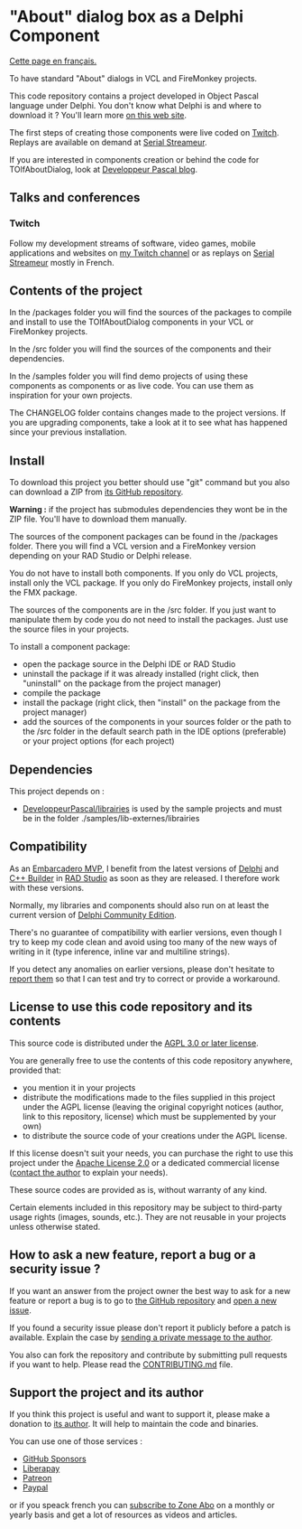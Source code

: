 # "About" dialog box as a Delphi Component

[Cette page en français.](LISEZMOI.md)

To have standard "About" dialogs in VCL and FireMonkey projects.

This code repository contains a project developed in Object Pascal language under Delphi. You don't know what Delphi is and where to download it ? You'll learn more [on this web site](https://delphi-resources.developpeur-pascal.fr/).

The first steps of creating those components were live coded on [Twitch](https://www.twitch.tv/patrickpremartin). Replays are available on demand at [Serial Streameur](https://serialstreameur.fr/boite-de-dialogue-a-propos-composant-delphi-vcl-et-fmx.html).

If you are interested in components creation or behind the code for TOlfAboutDialog, look at [Developpeur Pascal blog](https://developpeur-pascal.fr/boite-de-dialogue-a-propos-de.html).

## Talks and conferences

### Twitch

Follow my development streams of software, video games, mobile applications and websites on [my Twitch channel](https://www.twitch.tv/patrickpremartin) or as replays on [Serial Streameur](https://serialstreameur.fr/boite-de-dialogue-a-propos-composant-delphi-vcl-et-fmx.html) mostly in French.

## Contents of the project

In the /packages folder you will find the sources of the packages to compile and install to use the TOlfAboutDialog components in your VCL or FireMonkey projects.

In the /src folder you will find the sources of the components and their dependencies.

In the /samples folder you will find demo projects of using these components as components or as live code. You can use them as inspiration for your own projects.

The CHANGELOG folder contains changes made to the project versions. If you are upgrading components, take a look at it to see what has happened since your previous installation.

## Install

To download this project you better should use "git" command but you also can download a ZIP from [its GitHub repository](https://github.com/DeveloppeurPascal/AboutDialog-Delphi-Component).

**Warning :** if the project has submodules dependencies they wont be in the ZIP file. You'll have to download them manually.

The sources of the component packages can be found in the /packages folder. There you will find a VCL version and a FireMonkey version depending on your RAD Studio or Delphi release.

You do not have to install both components. If you only do VCL projects, install only the VCL package. If you only do FireMonkey projects, install only the FMX package.

The sources of the components are in the /src folder. If you just want to manipulate them by code you do not need to install the packages. Just use the source files in your projects.

To install a component package:
- open the package source in the Delphi IDE or RAD Studio
- uninstall the package if it was already installed (right click, then "uninstall" on the package from the project manager)
- compile the package
- install the package (right click, then "install" on the package from the project manager)
- add the sources of the components in your sources folder or the path to the /src folder in the default search path in the IDE options (preferable) or your project options (for each project)

## Dependencies

This project depends on :

* [DeveloppeurPascal/librairies](https://github.com/DeveloppeurPascal/librairies) is used by the sample projects and must be in the folder ./samples/lib-externes/librairies

## Compatibility

As an [Embarcadero MVP](https://www.embarcadero.com/resources/partners/mvp-directory), I benefit from the latest versions of [Delphi](https://www.embarcadero.com/products/delphi) and [C++ Builder](https://www.embarcadero.com/products/cbuilder) in [RAD Studio](https://www.embarcadero.com/products/rad-studio) as soon as they are released. I therefore work with these versions.

Normally, my libraries and components should also run on at least the current version of [Delphi Community Edition](https://www.embarcadero.com/products/delphi/starter).

There's no guarantee of compatibility with earlier versions, even though I try to keep my code clean and avoid using too many of the new ways of writing in it (type inference, inline var and multiline strings).

If you detect any anomalies on earlier versions, please don't hesitate to [report them](https://github.com/DeveloppeurPascal/AboutDialog-Delphi-Component/issues) so that I can test and try to correct or provide a workaround.

## License to use this code repository and its contents

This source code is distributed under the [AGPL 3.0 or later license](https://choosealicense.com/licenses/agpl-3.0/).

You are generally free to use the contents of this code repository anywhere, provided that:
* you mention it in your projects
* distribute the modifications made to the files supplied in this project under the AGPL license (leaving the original copyright notices (author, link to this repository, license) which must be supplemented by your own)
* to distribute the source code of your creations under the AGPL license.

If this license doesn't suit your needs, you can purchase the right to use this project under the [Apache License 2.0](https://choosealicense.com/licenses/apache-2.0/) or a dedicated commercial license ([contact the author](https://developpeur-pascal.fr/nous-contacter.php) to explain your needs).

These source codes are provided as is, without warranty of any kind.

Certain elements included in this repository may be subject to third-party usage rights (images, sounds, etc.). They are not reusable in your projects unless otherwise stated.

## How to ask a new feature, report a bug or a security issue ?

If you want an answer from the project owner the best way to ask for a new feature or report a bug is to go to [the GitHub repository](https://github.com/DeveloppeurPascal/AboutDialog-Delphi-Component) and [open a new issue](https://github.com/DeveloppeurPascal/AboutDialog-Delphi-Component/issues).

If you found a security issue please don't report it publicly before a patch is available. Explain the case by [sending a private message to the author](https://developpeur-pascal.fr/nous-contacter.php).

You also can fork the repository and contribute by submitting pull requests if you want to help. Please read the [CONTRIBUTING.md](CONTRIBUTING.md) file.

## Support the project and its author

If you think this project is useful and want to support it, please make a donation to [its author](https://github.com/DeveloppeurPascal). It will help to maintain the code and binaries.

You can use one of those services :

* [GitHub Sponsors](https://github.com/sponsors/DeveloppeurPascal)
* [Liberapay](https://liberapay.com/PatrickPremartin)
* [Patreon](https://www.patreon.com/patrickpremartin)
* [Paypal](https://www.paypal.com/paypalme/patrickpremartin)

or if you speack french you can [subscribe to Zone Abo](https://zone-abo.fr/nos-abonnements.php) on a monthly or yearly basis and get a lot of resources as videos and articles.

